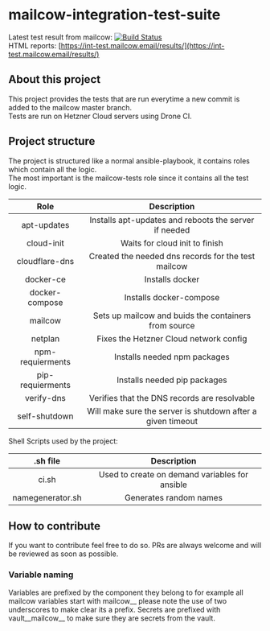 # mailcow-integration-test-suite

Latest test result from mailcow: [![Build Status](https://drone.mailcow.email/api/badges/mailcow/mailcow-dockerized/status.svg)](https://drone.mailcow.email/mailcow/mailcow-dockerized)  
HTML reports: [https://int-test.mailcow.email/results/](https://int-test.mailcow.email/results/)

## About this project

This project provides the tests that are run everytime a new commit is added to the mailcow master branch.  
Tests are run on Hetzner Cloud servers using Drone CI.

## Project structure

The project is structured like a normal ansible-playbook, it contains roles which contain all the logic.  
The most important is the mailcow-tests role since it contains all the test logic.

|       Role       |                         Description                         |
|:----------------:|:-----------------------------------------------------------:|
|   apt-updates    |    Installs apt-updates and reboots the server if needed    |
|    cloud-init    |               Waits for cloud init to finish                |
|  cloudflare-dns  |     Created the needed dns records for the test mailcow     |
|    docker-ce     |                       Installs docker                       |
|  docker-compose  |                   Installs docker-compose                   |
|     mailcow      |    Sets up mailcow and buids the containers from source     |
|     netplan      |           Fixes the Hetzner Cloud network config            |
| npm-requierments |                Installs needed npm packages                 |
| pip-requierments |                Installs needed pip packages                 |
|    verify-dns    |        Verifies that the DNS records are resolvable         |
|  self-shutdown   | Will make sure the server is shutdown after a given timeout |

Shell Scripts used by the project:

|     .sh file     |                  Description                   |
|:----------------:|:----------------------------------------------:|
|      ci.sh       | Used to create on demand variables for ansible |
| namegenerator.sh |             Generates random names             |

## How to contribute

If you want to contribute feel free to do so. PRs are always welcome and will be reviewed as soon as possible.

### Variable naming

Variables are prefixed by the component they belong to for example all mailcow variables start with mailcow__ please note the use of two underscores to make clear its a prefix. Secrets are prefixed with vault__mailcow__ to make sure they are secrets from the vault.
